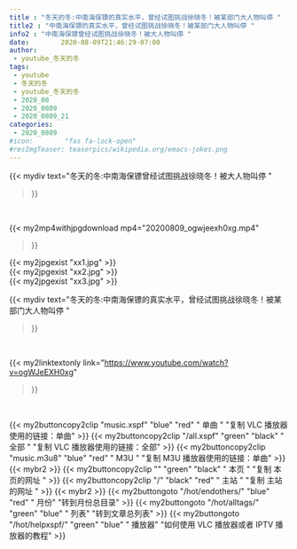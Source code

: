 ```yaml
---
title : "冬天的冬:中南海保镖的真实水平，曾经试图挑战徐晓冬！被某部门大人物叫停 "
title2 : "中南海保镖的真实水平，曾经试图挑战徐晓冬！被某部门大人物叫停 "
info2 : "中南海保镖曾经试图挑战徐晓冬！被大人物叫停 "
date:        2020-08-09T21:46:29-07:00
author:
 - youtube_冬天的冬
tags:
 - youtube
 - 冬天的冬
 - youtube_冬天的冬
 - 2020_08
 - 2020_0809
 - 2020_0809_21
categories:
 - 2020_0809
#icon:        "fas fa-lock-open"
#resImgTeaser: teaserpics/wikipedia.org/emacs-jokes.png
---
```


{{< mydiv text="冬天的冬:中南海保镖曾经试图挑战徐晓冬！被大人物叫停 "
>}}
<br>


{{< my2mp4withjpgdownload mp4="20200809_ogwjeexh0xg.mp4"
>}}

{{< my2jpgexist "xx1.jpg" >}}<br>
{{< my2jpgexist "xx2.jpg" >}}<br>
{{< my2jpgexist "xx3.jpg" >}}<br>



{{< mydiv text="冬天的冬:中南海保镖的真实水平，曾经试图挑战徐晓冬！被某部门大人物叫停 "
>}}
<br>

{{< my2linktextonly link="https://www.youtube.com/watch?v=ogWJeEXH0xg"
>}}


<br>

{{< my2buttoncopy2clip "music.xspf"        "blue"   "red"    " 单曲 "  "复制 VLC 播放器使用的链接：单曲" >}} {{< my2buttoncopy2clip "/all.xspf"         "green"  "black"  " 全部 "  "复制 VLC 播放器使用的链接：全部" >}} {{< my2buttoncopy2clip "music.m3u8"        "blue"   "red"    " M3U  "    "复制 M3U 播放器使用的链接：单曲" >}} {{< mybr2 >}} {{< my2buttoncopy2clip ""                  "green"  "black"  " 本页 "    "复制 本页的网址 " >}} {{< my2buttoncopy2clip "/"                 "black"  "red"    " 主站 "    "复制 主站的网址 " >}} {{< mybr2 >}} {{< my2buttongoto      "/hot/endothers/"   "blue"   "red"    " 月份"   "转到月份总目录" >}} {{< my2buttongoto      "/hot/alltags/"     "green"  "blue"   " 列表"   "转到文章总列表" >}} {{< my2buttongoto      "/hot/helpxspf/"    "green"  "blue"   " 播放器" "如何使用 VLC 播放器或者 IPTV 播放器的教程" >}} 
